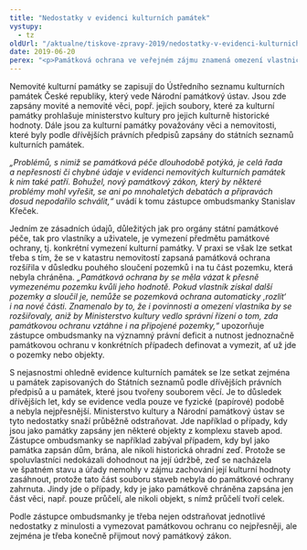 ```yaml
---
title: "Nedostatky v evidenci kulturních památek"
vystupy:
  - tz
oldUrl: "/aktualne/tiskove-zpravy-2019/nedostatky-v-evidenci-kulturnich-pamatek"
date: 2019-06-20
perex: "<p>Památková ochrana ve veřejném zájmu znamená omezení vlastnického práva, takže její neurčité vymezení nebo jiné nedostatky v evidenci kulturních památek vedou k nejistotě vlastníka o jeho právech. Současně ale také znamenají riziko, že kulturní památky nebudou dostatečně chráněny. Přesto jsou nepřesnosti a chybné údaje v evidenci nemovitých kulturních památek jedním z problémů, s nimiž se zástupce ombudsmanky opakovaně setkává.</p>"
---
```


<!-- imported from the old website -->

<p>Nemovité kulturní památky se zapisují do Ústředního seznamu kulturních památek České republiky, který vede Národní památkový ústav. Jsou zde zapsány movité a nemovité věci, popř. jejich soubory, které za kulturní památky prohlašuje ministerstvo kultury pro jejich kulturně historické hodnoty. Dále jsou za kulturní památky považovány věci a nemovitosti, které byly podle dřívějších právních předpisů zapsány do státních seznamů kulturních památek. </p> <p><i>„Problémů, s nimiž se památková péče dlouhodobě potýká, je celá řada a nepřesnosti či chybné údaje v evidenci nemovitých kulturních památek k nim také patří. Bohužel, nový památkový zákon, který by některé problémy mohl vyřešit, se ani po mnohaletých debatách a přípravách dosud nepodařilo schválit,“</i> uvádí k tomu zástupce ombudsmanky Stanislav Křeček.</p> <p>Jedním ze zásadních údajů, důležitých jak pro orgány státní památkové péče, tak pro vlastníky a uživatele, je vymezení předmětu památkové ochrany, tj. konkrétní vymezení kulturní památky. V praxi se však lze setkat třeba s tím, že se v katastru nemovitostí zapsaná památková ochrana rozšířila v důsledku pouhého sloučení pozemků i na tu část pozemku, která nebyla chráněna.<i> „Památková ochrana by se měla vázat k přesně vymezenému pozemku kvůli jeho hodnotě. Pokud vlastník získal další pozemky a sloučil je, nemůže se pozemková ochrana automaticky ‚rozlít‘ i na nové části. Znamenalo by to, že i povinnosti a omezení vlastníka by se rozšiřovaly, aniž by Ministerstvo kultury vedlo správní řízení o tom, zda památkovou ochranu vztáhne i na připojené pozemky,“</i> upozorňuje zástupce ombudsmanky na významný právní deficit a nutnost jednoznačně památkovou ochranu v konkrétních případech definovat a vymezit, ať už jde o pozemky nebo objekty.</p> <p>S nejasnostmi ohledně evidence kulturních památek se lze setkat zejména u památek zapisovaných do Státních seznamů podle dřívějších právních předpisů a u památek, které jsou tvořeny souborem věcí. Je to důsledek dřívějších let, kdy se evidence vedla pouze ve fyzické (papírové) podobě a nebyla nejpřesnější. Ministerstvo kultury a Národní památkový ústav se tyto nedostatky snaží průběžně odstraňovat. Jde například o případy, kdy jsou jako památky zapsány jen některé objekty z komplexu staveb apod. Zástupce ombudsmanky se například zabýval případem, kdy byl jako památka zapsán dům, brána, ale nikoli historická ohradní zeď. Protože se spoluvlastníci nedokázali dohodnout na její údržbě, zeď se nacházela ve špatném stavu a úřady nemohly v zájmu zachování její kulturní hodnoty zasáhnout, protože tato část souboru staveb nebyla do památkové ochrany zahrnuta. Jindy jde o případy, kdy je jako památkově chráněna zapsána jen část věci, např. pouze průčelí, ale nikoli objekt, s nímž průčelí tvoří celek.</p> Podle zástupce ombudsmanky je třeba nejen odstraňovat jednotlivé nedostatky z minulosti a vymezovat památkovou ochranu co nejpřesněji, ale zejména je třeba konečně přijmout nový památkový zákon.
